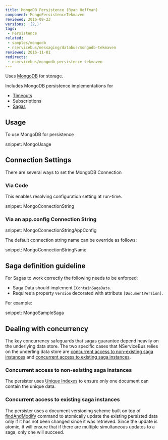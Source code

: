 ```yaml
---
title: MongoDB Persistence (Ryan Hoffman)
component: MongoPersistenceTekmaven
reviewed: 2016-09-23
versions: '[2,)'
tags:
 - Persistence
related:
 - samples/mongodb
 - nservicebus/messaging/databus/mongodb-tekmaven
reviewed: 2016-11-01
redirects:
 - nservicebus/mongodb-persistence-tekmaven
---
```


Uses [MongoDB](https://www.mongodb.com/) for storage.

Includes MongoDB persistence implementations for

 * [Timeouts](/nservicebus/sagas/timeouts.md)
 * Subscriptions
 * [Sagas](/nservicebus/sagas/)


## Usage

To use MongoDB for persistence

snippet: MongoUsage


## Connection Settings

There are several ways to set the MongoDB Connection


### Via Code

This enables resolving configuration setting at run-time.

snippet: MongoConnectionString


### Via an app.config Connection String

snippet: MongoConnectionStringAppConfig

The default connection string name can be override as follows:

snippet: MongoConnectionStringName


## Saga definition guideline

For Sagas to work correctly the following needs to be enforced:

 * Saga Data should implement `IContainSagaData`.
 * Requires a property `Version` decorated with attribute `[DocumentVersion]`.

For example:

snippet: MongoSampleSaga


## Dealing with concurrency

The key concurrency safeguards that sagas guarantee depend heavily on the underlying data store. The two specific cases that NServiceBus relies on the underling data store are [concurrent access to non-existing saga instances](/nservicebus/sagas/concurrency.md#concurrent-access-to-non-existing-saga-instances) and [concurrent access to existing saga instances](/nservicebus/sagas/concurrency.md#concurrent-access-to-existing-saga-instances).


### Concurrent access to non-existing saga instances

The persister uses [Unique Indexes](https://docs.mongodb.com/manual/core/index-unique/) to ensure only one document can contain the unique data.


### Concurrent access to existing saga instances

The persister uses a document versioning scheme built on top of [findAndModify](https://docs.mongodb.com/manual/reference/command/findAndModify/) command to atomically update the existing persisted data only if it has not been changed since it was retrieved. Since the update is atomic, it will ensure that if there are multiple simultaneous updates to a saga, only one will succeed.